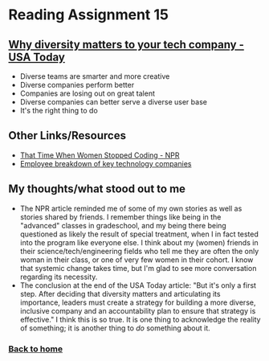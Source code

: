# Reading Assignment 15

## [Why  diversity matters to your tech company - USA Today](https://www.usatoday.com/story/tech/columnist/2015/07/21/why-diversity-matters-your-tech-company/30419871/)

- Diverse teams are smarter and more creative
- Diverse companies perform better
- Companies are losing out on great talent
- Diverse companies can better serve a diverse user base
- It's the right thing to do

## Other Links/Resources

- [That Time When Women Stopped Coding - NPR](https://www.npr.org/sections/money/2014/10/21/357629765/when-women-stopped-coding)
- [Employee breakdown of key technology companies](https://informationisbeautiful.net/visualizations/diversity-in-tech/)


## My thoughts/what stood out to me

- The NPR article reminded me of some of my own stories as well as stories shared by friends. I remember things like being in the "advanced" classes in gradeschool, and my being there being questioned as likely the result of special treatment, when I in fact tested into the program like everyone else. I think about my (women) friends in their science/tech/engineering fields who tell me they are often the only woman in their class, or one of very few women in their cohort. I know that systemic change takes time, but I'm glad to see more conversation regarding its necessity.
- The conclusion at the end of the USA Today article: "But it's only a first step. After deciding that diversity matters and articulating its importance, leaders must create a strategy for building a more diverse, inclusive company and an accountability plan to ensure that strategy is effective." I think this is so true. It is one thing to acknowledge the reality of something; it is another thing to *do* something about it.

### [Back to home](https://dcalhoun286.github.io/reading-notes/)
